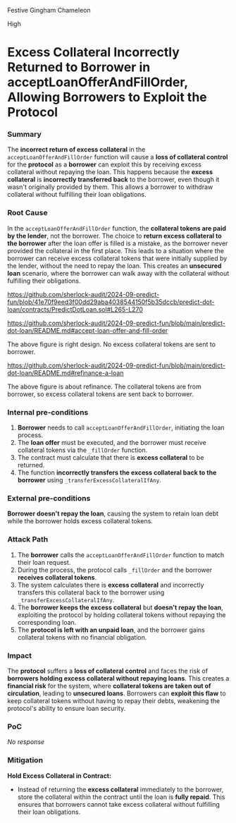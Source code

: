 Festive Gingham Chameleon

High

# Excess Collateral Incorrectly Returned to Borrower in acceptLoanOfferAndFillOrder, Allowing Borrowers to Exploit the Protocol

### Summary

The **incorrect return of excess collateral** in the `acceptLoanOfferAndFillOrder` function will cause a **loss of collateral control** for the **protocol** as a **borrower** can exploit this by receiving excess collateral without repaying the loan. This happens because the **excess collateral** is **incorrectly transferred back** to the borrower, even though it wasn't originally provided by them. This allows a borrower to withdraw collateral without fulfilling their loan obligations.


### Root Cause

In the `acceptLoanOfferAndFillOrder` function, the **collateral tokens are paid by the lender**, not the borrower. The choice to **return excess collateral to the borrower** after the loan offer is filled is a mistake, as the borrower never provided the collateral in the first place. This leads to a situation where the borrower can receive excess collateral tokens that were initially supplied by the lender, without the need to repay the loan. This creates an **unsecured loan** scenario, where the borrower can walk away with the collateral without fulfilling their obligations.

https://github.com/sherlock-audit/2024-09-predict-fun/blob/41e70f9eed3f00dd29aba4038544150f5b35dccb/predict-dot-loan/contracts/PredictDotLoan.sol#L265-L270

https://github.com/sherlock-audit/2024-09-predict-fun/blob/main/predict-dot-loan/README.md#accept-loan-offer-and-fill-order

The above figure is right design. No excess collateral tokens are sent to borrower.

https://github.com/sherlock-audit/2024-09-predict-fun/blob/main/predict-dot-loan/README.md#refinance-a-loan

The above figure is about refinance. The collateral tokens are from  borrower, so excess collateral tokens are sent back to borrower.

### Internal pre-conditions

1. **Borrower** needs to call `acceptLoanOfferAndFillOrder`, initiating the loan process.
2. The **loan offer** must be executed, and the borrower must receive collateral tokens via the `_fillOrder` function.
3. The contract must calculate that there is **excess collateral** to be returned.
4. The function **incorrectly transfers the excess collateral back to the borrower** using `_transferExcessCollateralIfAny`.

### External pre-conditions

**Borrower doesn't repay the loan**, causing the system to retain loan debt while the borrower holds excess collateral tokens.

### Attack Path

1. The **borrower** calls the `acceptLoanOfferAndFillOrder` function to match their loan request.
2. During the process, the protocol calls `_fillOrder` and the borrower **receives collateral tokens**.
3. The system calculates there is **excess collateral** and incorrectly transfers this collateral back to the borrower using `_transferExcessCollateralIfAny`.
4. The **borrower keeps the excess collateral** but **doesn't repay the loan**, exploiting the protocol by holding collateral tokens without repaying the corresponding loan.
5. The **protocol is left with an unpaid loan**, and the borrower gains collateral tokens with no financial obligation.


### Impact

The **protocol** suffers a **loss of collateral control** and faces the risk of **borrowers holding excess collateral without repaying loans**. This creates a **financial risk** for the system, where **collateral tokens are taken out of circulation**, leading to **unsecured loans**. Borrowers can **exploit this flaw** to keep collateral tokens without having to repay their debts, weakening the protocol's ability to ensure loan security.

### PoC

_No response_

### Mitigation

**Hold Excess Collateral in Contract:**
   - Instead of returning the **excess collateral** immediately to the borrower, store the collateral within the contract until the loan is **fully repaid**. This ensures that borrowers cannot take excess collateral without fulfilling their loan obligations.
